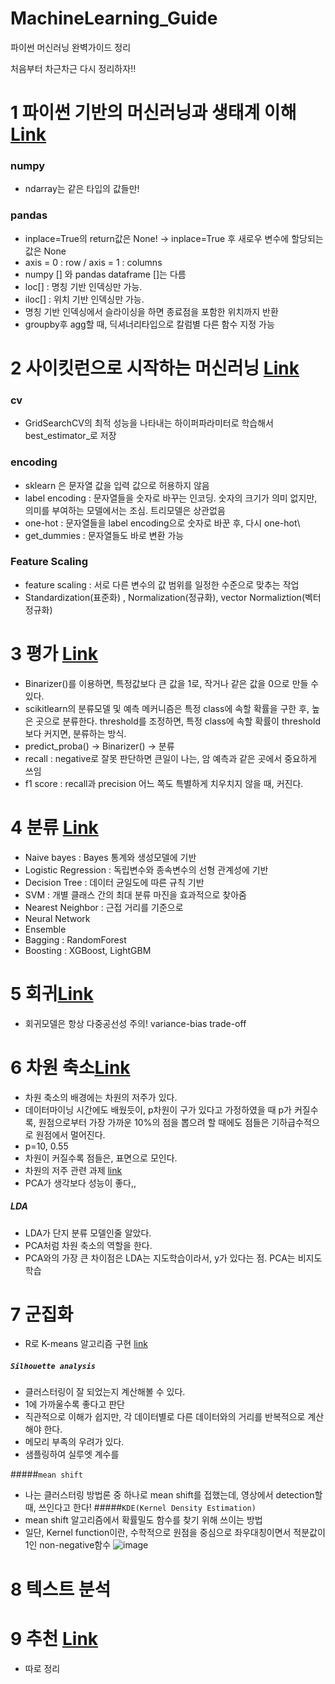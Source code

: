# MachineLearning_Guide
파이썬 머신러닝 완벽가이드 정리

처음부터 차근차근 다시 정리하자!!


# 1 파이썬 기반의 머신러닝과 생태계 이해 [Link](https://github.com/miniii222/MachineLearning_Guide/tree/master/Ch1_Understanding)
### numpy
- ndarray는 같은 타입의 값들만!

### pandas
- inplace=True의 return값은 None! -> inplace=True 후 새로우 변수에 할당되는 값은 None
- axis = 0 : row / axis = 1 : columns
- numpy [] 와 pandas dataframe []는 다름
- loc[] : 명칭 기반 인덱싱만 가능. 
- iloc[] : 위치 기반 인덱싱만 가능.
- 명칭 기반 인덱싱에서 슬라이싱을 하면 종료점을 포함한 위치까지 반환
- groupby후 agg할 때, 딕셔너리타입으로 칼럼별 다른 함수 지정 가능

# 2 사이킷런으로 시작하는 머신러닝 [Link](https://github.com/miniii222/MachineLearning_Guide/tree/master/Ch2_Scikit-learn)

### cv
- GridSearchCV의 최적 성능을 나타내는 하이퍼파라미터로 학습해서 best_estimator_로 저장
### encoding
- sklearn 은 문자열 값을 입력 값으로 허용하지 않음
- label encoding : 문자열들을 숫자로 바꾸는 인코딩. 숫자의 크기가 의미 없지만, 의미를 부여하는 모델에서는 조심. 트리모델은 상관없음
- one-hot : 문자열들을 label encoding으로 숫자로 바꾼 후, 다시 one-hot\
- get_dummies : 문자열들도 바로 변환 가능
### Feature Scaling
- feature scaling : 서로 다른 변수의 값 범위를 일정한 수준으로 맞추는 작업
- Standardization(표준화) , Normalization(정규화), vector Normaliztion(벡터 정규화)

# 3 평가 [Link](https://github.com/miniii222/MachineLearning_Guide/tree/master/Ch3_Evaluation)
- Binarizer()를 이용하면, 특정값보다 큰 값을 1로, 작거나 같은 값을 0으로 만들 수 있다.
- scikitlearn의 분류모델 및 예측 메커니즘은 특정 class에 속할 확률을 구한 후, 높은 곳으로 분류한다. threshold를 조정하면, 특정 class에 속할 확률이 threshold보다 커지면, 분류하는 방식.
- predict_proba() -> Binarizer() -> 분류
- recall : negative로 잘못 판단하면 큰일이 나는, 암 예측과 같은 곳에서 중요하게 쓰임
- f1 score : recall과 precision 어느 쪽도 특별하게 치우치지 않을 때, 커진다.

# 4 분류 [Link](https://github.com/miniii222/MachineLearning_Guide/tree/master/Ch4_Classification)
- Naive bayes : Bayes 통계와 생성모델에 기반
- Logistic Regression : 독립변수와 종속변수의 선형 관계성에 기반
- Decision Tree : 데이터 균일도에 따른 규칙 기반
- SVM : 개별 클래스 간의 최대 분류 마진을 효과적으로 찾아줌
- Nearest Neighbor : 근접 거리를 기준으로
- Neural Network
- Ensemble
- Bagging : RandomForest
- Boosting : XGBoost, LightGBM


# 5 회귀[Link](https://github.com/miniii222/MachineLearning_Guide/tree/master/Ch5_Regression)
- 회귀모델은 항상 다중공선성 주의! variance-bias trade-off

# 6 차원 축소[Link](https://github.com/miniii222/MachineLearning_Guide/tree/master/Ch6_Dimension_Reduction)
- 차원 축소의 배경에는 차원의 저주가 있다.
- 데이터마이닝 시간에도 배웠듯이, p차원이 구가 있다고 가정하였을 때 p가 커질수록, 원점으로부터 가장 가까운 10%의 점을 뽑으려 할 때에도 점들은 기하급수적으로 원점에서 멀어진다.
- p=10, 0.55
- 차원이 커질수록 점들은, 표면으로 모인다.
- 차원의 저주 관련 과제 [link](https://github.com/miniii222/study_in_graduate/blob/master/Datamining/hw1_curse_of_Dimensionality.R) 
- PCA가 생각보다 성능이 좋다,,

##### LDA
- LDA가 단지 분류 모델인줄 알았다.
- PCA처럼 차원 축소의 역할을 한다.
- PCA와의 가장 큰 차이점은 LDA는 지도학습이라서, y가 있다는 점. PCA는 비지도학습


# 7 군집화
- R로 K-means 알고리즘 구현 [link](https://github.com/miniii222/study_in_graduate/blob/master/computational%20statistics/local_optim%20-%20Kmeans.R)
##### `Silhouette analysis` 
- 클러스터링이 잘 되었는지 계산해볼 수 있다.
- 1에 가까울수록 좋다고 판단
- 직관적으로 이해가 쉽지만, 각 데이터별로 다른 데이터와의 거리를 반복적으로 계산해야 한다.
- 메모리 부족의 우려가 있다.
- 샘플링하여 실루엣 계수를 

#####`mean shift`
- 나는 클러스터링 방법론 중 하나로 mean shift를 접했는데, 영상에서 detection할 때, 쓰인다고 한다!
#####`KDE(Kernel Density Estimation)`
- mean shift 알고리즘에서 확률밀도 함수를 찾기 위해 쓰이는 방법
- 일단, Kernel function이란, 수학적으로 원점을 중심으로 좌우대칭이면서 적분값이 1인 non-negative함수
![image](https://t1.daumcdn.net/cfile/tistory/271C823C54F00FF520)

# 8 텍스트 분석

# 9 추천 [Link](https://github.com/miniii222/BOAZ_adv_project/blob/master/study/PYTHON_ML_GUIDE%20-%20RS.md)
- 따로 정리
